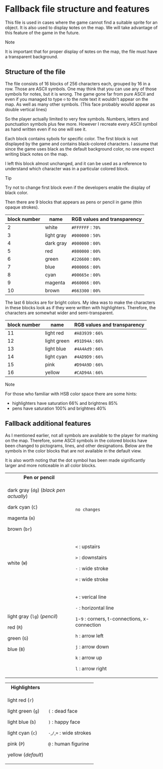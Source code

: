 # Fallback file structure and features

This file is used in cases where the game cannot find a suitable sprite for an object. It is also used to display `N`otes on the map. We will take advantage of this feature of the game in the future.

> [!NOTE]
> It is important that for proper display of `N`otes on the map, the file must have a transparent background.

## Structure of the file

The file consists of 16 blocks of 256 characters each, grouped by 16 in a row.
Those are ASCII symbols. One may think that you can use any of those symbols for notes, but it is wrong. The game gone far from pure ASCII and even if you managed to type `☺` to the note text it wouldn't appear on the map. As well as many other symbols. (This face probably woulld appear as double vertical lines)

So the player actually limited to very few symbols. Numbers, letters and punctuation symbols plus few more. However I recreate every ASCII symbol as hand written even if no one will see it.

Each block contains sybols for specific color. The first block is not displayed by the game and contains black-colored characters. I assume that since the game uses black as the default background color, no one expect writing black notes on the map.

I left this block almost unchanged, and it can be used as a reference to understand which character was in a particular colored block.

> [!TIP]
> Try not to change first block even if the developers enable the display of black color.

Then there are 9 blocks that appears as pens or pencil in game (thin opaque strokes).

| block number | name | RGB values and transparency |
|-|-|-|
| 2  | white      | `#FFFFFF` : `70%` |
| 3  | light gray | `#000000` : `50%` |
| 4  | dark gray  | `#000000` : `00%` |
| 5  | red        | `#800000` : `00%` |
| 6  | green      | `#226600` : `00%` |
| 7  | blue       | `#000066` : `00%` |
| 8  | cyan       | `#00665e` : `00%` |
| 9  | magenta    | `#660066` : `00%` |
| 10 | brown      | `#663300` : `00%` |

The last 6 blocks are for bright colors. My idea was to make the characters in these blocks look as if they were written with highlighters. Therefore, the characters are somewhat wider and semi-transparent.

| block number | name | RGB values and transparency |
|-|-|-|
| 11 | light red  | `#A83939` : `66%` |
| 12 | light green | `#91D94A` : `66%` |
| 13 | light blue | `#4A4Ad9` : `66%` |
| 14 | light cyan | `#4AD9D9` : `66%` |
| 15 | pink       | `#D94A9D` : `66%` |
| 16 | yellow     | `#CAD94A` : `66%` |

> [!NOTE]
> For those who familiar with HSB color space there are some hints:
>
> - highlighters have saturation 66% and brightnes 85%
> - pens have saturation 100% and brightnes 40%

## Fallback additional features

As I mentioned earlier, not all symbols are available to the player for marking on the map. Therefore, some ASCII symbols in the colored blocks have been changed to pictograms, lines, and other designations. Below are the symbols in the color blocks that are not available in the default view.

It is also worth noting that the dot symbol has been made significantly larger and more noticeable in all color blocks.

<table>
<tr><th>Pen or pencil</th><th>&nbsp;</th></tr>
<tr><td>

dark gray   (`dg`) (*black pen actually*)

dark cyan   (`C`)

magenta     (`m`)

brown       (`br`)

</td><td>

`no changes`

</td></tr>
<tr><td>

white       (`W`)

</td><td>

`<` : upstairs

`>` : downstairs

`-` : wide stroke

`=` : wide stroke

</td></tr>
<tr><td>

light gray  (`lg`) (*pencil*)

red         (`R`)

green       (`G`)

blue        (`B`)

</td><td>

  `+`   : verical line

  `-`   : horizontal line

 `1`-`9`  : corners, t-connections, x-connection

  `h`   : arrow left

  `j`   : arrow down

  `k`   : arrow up

  `l`   : arrow right

</td></tr>
</table>

<table>
<tr><th>Highlighters</th><th>&nbsp;</th></tr>
<tr><td>

light red   (`r`)

light green (`g`)

light blue  (`b`)

light cyan  (`c`)

pink        (`P`)

yellow      (*default*)

</td><td>

   `(`   : dead face

   `)`   : happy face

 `-`,`/`,`=` : wide strokes

   `@`   : human figurine

</td></tr>
</table>
